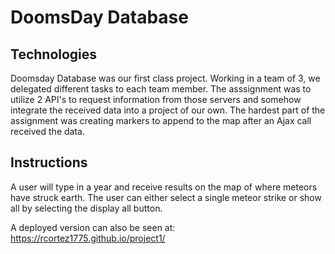 # DoomsDay Database


## Technologies
Doomsday Database was our first class project. Working in a team of 3, we delegated different tasks to each team member. The asssignment was to utilize 2 API's to request information from those servers and somehow integrate the received data into a project of our own. The hardest part of the assignment was creating markers to append to the map after an Ajax call received the data.

## Instructions

A user will type in a year and receive results on the map of where meteors have struck earth. The user can either select a single meteor strike or show all by selecting the display all button. 

A deployed version can also be seen at: https://rcortez1775.github.io/project1/
